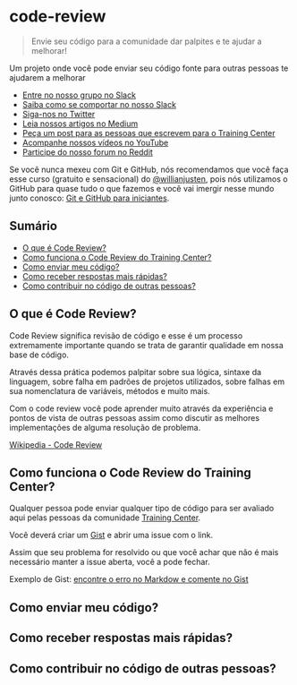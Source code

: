 # code-review

> Envie seu código para a comunidade dar palpites e te ajudar a melhorar!

Um projeto onde você pode enviar seu código fonte para outras pessoas te ajudarem a melhorar

<ul>
  <li><a href="https://ctgroups.herokuapp.com/" target="_blank" title="Entre no nosso grupo no Slack">Entre no nosso grupo no Slack</a></li>
  <li><a href="https://medium.com/trainingcenter/como-se-comportar-no-slack-do-training-center-a3715fb7c00f" target="_blank" title="Saiba como se comportar no nosso Slack">Saiba como se comportar no nosso Slack</a></li>
  <li><a href="https://twitter.com/trainingcentr" target="_blank" title="Siga-nos no Twitter">Siga-nos no Twitter</a></li>
  <li><a href="https://medium.com/trainingcenter" target="_blank" title="Leia nossos artigos no Medium">Leia nossos artigos no Medium</a></li>
  <li><a href="https://bitly.com/quero-post-no-training-center" target="_blank" title="Peça um post para as pessoas que escrevem para o Training Center">Peça um post para as pessoas que escrevem para o Training Center</a></li>
  <li><a href="https://www.youtube.com/c/TrainingCenterChannel" target="_blank" title="Acompanhe nossos vídeos no YouTube">Acompanhe nossos vídeos no YouTube</a></li>
  <li><a href="https://www.reddit.com/r/trainingcentr/" target="_blank" title="Participe do nosso forum no Reddit">Participe do nosso forum no Reddit</a></li>
</ul>

Se você nunca mexeu com Git e GitHub, nós recomendamos que você faça esse curso (gratuito e sensacional) do [@willianjusten](https://github.com/willianjusten), pois nós utilizamos o GitHub para quase tudo o que fazemos e você vai imergir nesse mundo junto conosco: [Git e GitHub para iniciantes](https://www.udemy.com/git-e-github-para-iniciantes/).

## Sumário

- [O que é Code Review?](#o-que-é-code-review)
- [Como funciona o Code Review do Training Center?](#como-funciona-o-code-review-do-training-center)
- [Como enviar meu código?](#como-enviar-meu-código)
- [Como receber respostas mais rápidas?](#como-receber-respostas-mais-rápidas)
- [Como contribuir no código de outras pessoas?](#como-contribuir-no-código-de-outras-pessoas)

## O que é Code Review?

Code Review significa revisão de código e esse é um processo extremamente importante quando se trata de garantir qualidade em nossa base de código.

Através dessa prática podemos palpitar sobre sua lógica, sintaxe da linguagem, sobre falha em padrões de projetos utilizados, sobre falhas em sua nomenclatura de variáveis, métodos e muito mais.

Com o code review você pode aprender muito através da experiência e pontos de vista de outras pessoas assim como discutir as melhores implementações de alguma resolução de problema.

[Wikipedia - Code Review](https://en.wikipedia.org/wiki/Code_review)

## Como funciona o Code Review do Training Center?

Qualquer pessoa pode enviar qualquer tipo de código para ser avaliado aqui pelas pessoas da comunidade [Training Center](https://trainingcenter.io).

Você deverá criar um [Gist](https://gist.github.com/) e abrir uma issue com o link.

Assim que seu problema for resolvido ou que você achar que não é mais necessário manter a issue aberta, você a pode fechar.

Exemplo de Gist: [encontre o erro no Markdow e comente no Gist](https://gist.github.com/woliveiras/5af75249afce84106410592820faf8da)

## Como enviar meu código?

## Como receber respostas mais rápidas?

## Como contribuir no código de outras pessoas?
